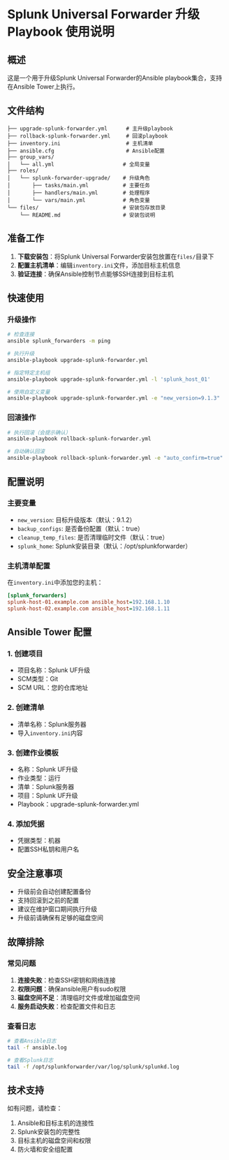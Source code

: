 # Splunk Universal Forwarder 升级 Playbook 使用说明

## 概述
这是一个用于升级Splunk Universal Forwarder的Ansible playbook集合，支持在Ansible Tower上执行。

## 文件结构
```
├── upgrade-splunk-forwarder.yml      # 主升级playbook
├── rollback-splunk-forwarder.yml     # 回滚playbook
├── inventory.ini                     # 主机清单
├── ansible.cfg                       # Ansible配置
├── group_vars/
│   └── all.yml                      # 全局变量
├── roles/
│   └── splunk-forwarder-upgrade/    # 升级角色
│       ├── tasks/main.yml           # 主要任务
│       ├── handlers/main.yml        # 处理程序
│       └── vars/main.yml            # 角色变量
└── files/                           # 安装包存放目录
    └── README.md                    # 安装包说明

```

## 准备工作
1. **下载安装包**：将Splunk Universal Forwarder安装包放置在`files/`目录下
2. **配置主机清单**：编辑`inventory.ini`文件，添加目标主机信息
3. **验证连接**：确保Ansible控制节点能够SSH连接到目标主机

## 快速使用

### 升级操作
```bash
# 检查连接
ansible splunk_forwarders -m ping

# 执行升级
ansible-playbook upgrade-splunk-forwarder.yml

# 指定特定主机组
ansible-playbook upgrade-splunk-forwarder.yml -l 'splunk_host_01'

# 使用自定义变量
ansible-playbook upgrade-splunk-forwarder.yml -e "new_version=9.1.3"
```

### 回滚操作
```bash
# 执行回滚（会提示确认）
ansible-playbook rollback-splunk-forwarder.yml

# 自动确认回滚
ansible-playbook rollback-splunk-forwarder.yml -e "auto_confirm=true"
```

## 配置说明

### 主要变量
- `new_version`: 目标升级版本（默认：9.1.2）
- `backup_configs`: 是否备份配置（默认：true）
- `cleanup_temp_files`: 是否清理临时文件（默认：true）
- `splunk_home`: Splunk安装目录（默认：/opt/splunkforwarder）

### 主机清单配置
在`inventory.ini`中添加您的主机：
```ini
[splunk_forwarders]
splunk-host-01.example.com ansible_host=192.168.1.10
splunk-host-02.example.com ansible_host=192.168.1.11
```

## Ansible Tower 配置

### 1. 创建项目
- 项目名称：Splunk UF升级
- SCM类型：Git
- SCM URL：您的仓库地址

### 2. 创建清单
- 清单名称：Splunk服务器
- 导入`inventory.ini`内容

### 3. 创建作业模板
- 名称：Splunk UF升级
- 作业类型：运行
- 清单：Splunk服务器
- 项目：Splunk UF升级
- Playbook：upgrade-splunk-forwarder.yml

### 4. 添加凭据
- 凭据类型：机器
- 配置SSH私钥和用户名

## 安全注意事项
- 升级前会自动创建配置备份
- 支持回滚到之前的配置
- 建议在维护窗口期间执行升级
- 升级前请确保有足够的磁盘空间

## 故障排除

### 常见问题
1. **连接失败**：检查SSH密钥和网络连接
2. **权限问题**：确保ansible用户有sudo权限
3. **磁盘空间不足**：清理临时文件或增加磁盘空间
4. **服务启动失败**：检查配置文件和日志

### 查看日志
```bash
# 查看Ansible日志
tail -f ansible.log

# 查看Splunk日志
tail -f /opt/splunkforwarder/var/log/splunk/splunkd.log
```

## 技术支持
如有问题，请检查：
1. Ansible和目标主机的连接性
2. Splunk安装包的完整性
3. 目标主机的磁盘空间和权限
4. 防火墙和安全组配置 